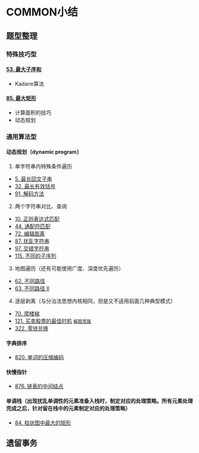 # COMMON小结

## 题型整理
### 特殊技巧型
#### [53. 最大子序和](https://leetcode-cn.com/problems/maximum-subarray/)
- Kadane算法

#### [85. 最大矩形](https://leetcode-cn.com/problems/maximal-rectangle/submissions/)
- 计算面积的技巧
- 动态规划


### 通用算法型
#### 动态规划（dynamic program）

1.  单字符串内特殊条件遍历
- [5. 最长回文子串](https://leetcode-cn.com/problems/longest-palindromic-substring/)
- [32. 最长有效括号](https://leetcode-cn.com/problems/longest-valid-parentheses/)
- [91. 解码方法](https://leetcode-cn.com/problems/decode-ways/)

2.  两个字符串对比、查询
- [10. 正则表达式匹配](https://leetcode-cn.com/problems/regular-expression-matching/)
- [44. 通配符匹配](https://leetcode-cn.com/problems/wildcard-matching/)
- [72. 编辑距离](https://leetcode-cn.com/problems/edit-distance/)
- [87. 扰乱字符串](https://leetcode-cn.com/problems/scramble-string/)
- [97. 交错字符串](https://leetcode-cn.com/problems/interleaving-string/)
- [115. 不同的子序列](https://leetcode-cn.com/problems/distinct-subsequences/)

3. 地图遍历（还有可能使用广度、深度优先遍历）
- [62. 不同路径](https://leetcode-cn.com/problems/unique-paths/)
- [63. 不同路径 II](https://leetcode-cn.com/problems/unique-paths-ii/)

4. 逐层剥离（与分治法思想内核相同，但是又不适用前面几种典型模式）
- [70. 爬楼梯](https://leetcode-cn.com/problems/climbing-stairs/)
- [121. 买卖股票的最佳时机](https://leetcode-cn.com/problems/best-time-to-buy-and-sell-stock/) [`解题思路`](0121/0121.md)
- [322. 零钱兑换](https://leetcode-cn.com/problems/coin-change/)

#### 字典排序
- [820. 单词的压缩编码](https://leetcode-cn.com/problems/short-encoding-of-words/)

#### 快慢指针
- [876. 链表的中间结点](https://leetcode-cn.com/problems/middle-of-the-linked-list/)

#### 单调栈（出现扰乱单调性的元素准备入栈时，制定对应的处理策略。所有元素处理完成之后，针对留在栈中的元素制定对应的处理策略）
- [84. 柱状图中最大的矩形](https://leetcode-cn.com/problems/largest-rectangle-in-histogram/)

## 遗留事务
